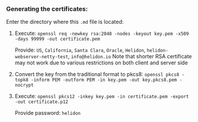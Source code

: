 ### Generating the certificates: ###

Enter the directory where this `.md` file is located:

1. Execute: `openssl req -newkey rsa:2048 -nodes -keyout key.pem -x509 -days 99999 -out certificate.pem`

    Provide: `US`, `California`, `Santa Clara`, `Oracle`, `Helidon`, `helidon-webserver-netty-test`, `info@helidon.io`
    Note that shorter RSA certificate may not work due to various restrictions on both client and server side

2. Convert the key from the traditional format to pkcs8: `openssl pkcs8 -topk8 -inform PEM -outform PEM -in key.pem -out key.pkcs8.pem -nocrypt`
3. Execute: `openssl pkcs12 -inkey key.pem -in certificate.pem -export -out certificate.p12`

    Provide password: `helidon`
